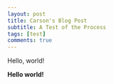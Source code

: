```yaml
---
layout: post
title: Carson's Blog Post
subtitle: A Test of the Process
tags: [test]
comments: true
---
```


Hello, world!

**Hello world!**